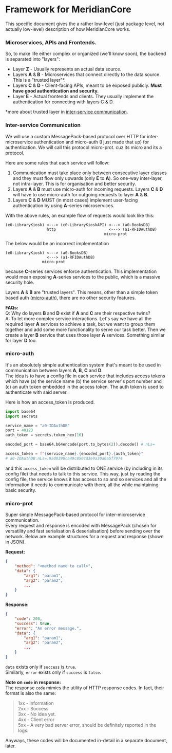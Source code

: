 # Framework for MeridianCore

This specific document gives the a rather low-level (just package level, not actually low-level) description of how MeridianCore works.

### Microservices, APIs and Frontends.
So, to make life either complex or organized (we'll know soon), the backend is separated into "layers":
 - Layer **Z** - Usually represents an actual data source.
 - Layers **A** & **B** - Microservices that connect directly to the data source. This is a "trusted layer"*.
 - Layers **C** & **D** - Client-facing APIs, meant to be exposed publicly. **Must have good authentication and security.**
 - Layer **E** - Actual frontends and clients. They usually implement the authentication for connecting with layers C & D.

*more about trusted layer in [inter-service communication](#Inter-service-Communication).
### Inter-service Communication
We will use a custom MessagePack-based protocol over HTTP for inter-microservice authentication and micro-auth (I just made that up) for authentication.
We will call this protocol micro-prot. cuz its micro and its a protocol.

Here are some rules that each service will follow:
  1. Communication must take place only between consecutive layer classes and they must flow only upwards (only **E** to **A**). So one-way inter-layer, not intra-layer. This is for organisation and better security.
  2. Layers **A** & **B** must use micro-auth for incoming requests.
  Layers **C** & **D** will have to use micro-auth for outgoing requests to layer **A** & **B**.
  1. Layers **C** & **D** MUST (in most cases) implement user-facing authentication by using **A**-series microservices.

With the above rules, an example flow of requests would look like this:
```
(e0-LibraryKiosk) <---> (c0-LibraryKioskAPI) <---> (a0-BooksDB)
                  http                       <---> (a1-RFIDAuthDB)
                                           micro-prot
```

The below would be an incorrect implementation
```
(e0-LibraryKiosk) <---> (a0-BooksDB)
                  <---> (a1-RFIDAuthDB)
                micro-prot
```
because **C**-series services enforce authentication. This implementation would mean exposing **A**-series services to the public, which is a massive security hole.

Layers **A** & **B** are "trusted layers". This means, other than a simple token based auth ([micro-auth](#micro-auth)), there are no other security features.

**FAQs:**\
Q: Why do layers **B** and **D** exist if **A** and **C** are their respective twins?\
A: To let more complex service interactions. Let's say we have all the required layer **A** services to achieve a task, but we want to group them together and add some more functionality to serve our task better. Then we create a layer **B** service that uses those layer **A** services. Something similar for layer **D** too.

### micro-auth
It's an absolutely simple authentication system that's meant to be used in communication between layers **A**, **B**, **C** and **D**.\
The idea is to have a config file in each service that includes access tokens which have (a) the service name (b) the service server's port number and (c) an auth token embedded in the access token. The auth token is used to authenticate with said server.

Here is how an access_token is produced.
```python
import base64
import secrets

service_name = "a0-IDAuthDB"
port = 40123
auth_token = secrets.token_hex(16)

encoded_port = base64.b64encode(port.to_bytes(2)).decode() # nLs=

access_token = f"{service_name}.{encoded_port}.{auth_token}"
# a0-IDAuthDB.nLs=.9ad0390ca49c850cd3e9a30a6a5f7974
```

and this `access_token` will be distributed to ONE service (by including in its config file) that needs to talk to this service. This way, just by reading the config file, the service knows it has access to so and so services and all the information it needs to communicate with them, all the while maintaining basic security.

### micro-prot
Super simple MessagePack-based protocol for inter-microservice communication.\
Every request and response is encoded with MessagePack (chosen for versatility and fast serialisation & deserialisation) before sending over the network. Below are example structures for a request and response (shown in JSON).

**Request:**
```json
{
    "method": "<method name to call>",
    "data": {
        "arg1": "param1",
        "arg2": "param2",
        ...
    }
}
```

**Response:**
```json
{
    "code": 200,
    "success": true,
    "error": "An error message.",
    "data": {
        "arg1": "param1",
        "arg2": "param2",
        ...
    }
}
```
`data` exists only if `success` is `true`.\
Similarly, `error` exists only if `success` is `false`.

**Note on `code` in response:**\
The response `code` mimics the utility of HTTP response codes. In fact, their format is also the same:
> 1xx - Information\
> 2xx - Success\
> 3xx - No idea yet.\
> 4xx - Client error\
> 5xx - A very bad server error, should be definitely reported in the logs.

Anyways, these codes will be documented in-detail in a separate document, later.